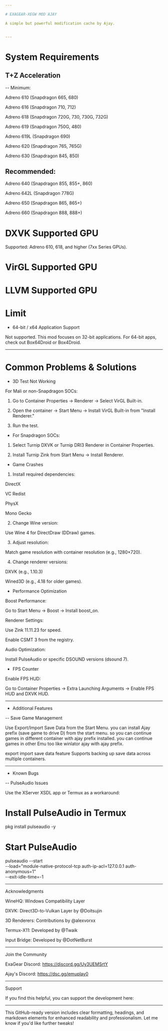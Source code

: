 ```yaml
---

# EXAGEAR-XEGW MOD AJAY

A simple but powerful modification cache by Ajay.


---
```


# System Requirements

## T+Z Acceleration

-- Minimum:

Adreno 610 (Snapdragon 665, 680)

Adreno 616 (Snapdragon 710, 712)

Adreno 618 (Snapdragon 720G, 730, 730G, 732G)

Adreno 619 (Snapdragon 750G, 480)

Adreno 619L (Snapdragon 690)

Adreno 620 (Snapdragon 765, 765G)

Adreno 630 (Snapdragon 845, 850)


## Recommended:

Adreno 640 (Snapdragon 855, 855+, 860)

Adreno 642L (Snapdragon 778G)

Adreno 650 (Snapdragon 865, 865+)

Adreno 660 (Snapdragon 888, 888+)

# DXVK Supported GPU

Supported: Adreno 610, 618, and higher (7xx Series GPUs).

 # VirGL Supported GPU

# LLVM Supported GPU

# Limit

- 64-bit / x64 Application Support

Not supported. This mod focuses on 32-bit applications. For 64-bit apps, check out Box64Droid or Box4Droid.



---

# Common Problems & Solutions

- 3D Test Not Working

For Mali or non-Snapdragon SOCs:

1. Go to Container Properties → Renderer → Select VirGL Built-in.


2. Open the container → Start Menu → Install VirGL Built-in from "Install Renderer."


3. Run the test.



- For Snapdragon SOCs:

1. Select Turnip DXVK or Turnip DRI3 Renderer in Container Properties.


2. Install Turnip Zink from Start Menu → Install Renderer.




- Game Crashes

1. Install required dependencies:

DirectX

VC Redist

PhysX

Mono Gecko



2. Change Wine version:

Use Wine 4 for DirectDraw (DDraw) games.



3. Adjust resolution:

Match game resolution with container resolution (e.g., 1280×720).



4. Change renderer versions:

DXVK (e.g., 1.10.3)

Wined3D (e.g., 4.18 for older games).




- Performance Optimization

Boost Performance:

Go to Start Menu → Boost → Install boost_on.


Renderer Settings:

Use Zink 11.11.23 for speed.

Enable CSMT 3 from the registry.


Audio Optimization:

Install PulseAudio or specific DSOUND versions (dsound 7).



- FPS Counter

Enable FPS HUD:

Go to Container Properties → Extra Launching Arguments → Enable FPS HUD and DXVK HUD.




---

- Additional Features

-- Save Game Management

Use Export/Import Save Data from the Start Menu. you can install Ajay prefix (save game to drive D) from the start menu. so you can continue games in different container with ajay prefix installed. you can continue games in other Emu too like winlator ajay with ajay prefix.

export import save data feature Supports backing up save data across multiple containers.



---

- Known Bugs

-- PulseAudio Issues

Use the XServer XSDL app or Termux as a workaround:

# Install PulseAudio in Termux
pkg install pulseaudio -y

# Start PulseAudio
pulseaudio --start \
    --load="module-native-protocol-tcp auth-ip-acl=127.0.0.1 auth-anonymous=1" \
    --exit-idle-time=-1



---

Acknowledgments

WineHQ: Windows Compatibility Layer

DXVK: Direct3D-to-Vulkan Layer by @Doitsujin

3D Renderers: Contributions by @alexvorxx

Termux-X11: Developed by @Twaik

Input Bridge: Developed by @DotNetBurst



---

Join the Community

ExaGear Discord: https://discord.gg/Uy3UEMSrtY

Ajay's Discord: https://dsc.gg/emuplay0



---

Support

If you find this helpful, you can support the development here:



---

This GitHub-ready version includes clear formatting, headings, and markdown elements for enhanced readability and professionalism. Let me know if you'd like further tweaks!

